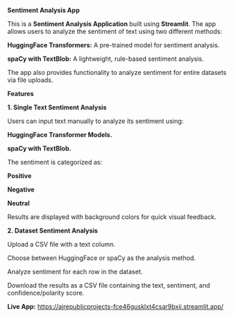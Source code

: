 **Sentiment Analysis App**

This is a **Sentiment Analysis Application** built using **Streamlit**. The app allows users to analyze the sentiment of text using two different methods:

**HuggingFace Transformers:** A pre-trained model for sentiment analysis.

**spaCy with TextBlob:** A lightweight, rule-based sentiment analysis.

The app also provides functionality to analyze sentiment for entire datasets via file uploads.

**Features**

**1. Single Text Sentiment Analysis**

Users can input text manually to analyze its sentiment using:

**HuggingFace Transformer Models.**

**spaCy with TextBlob.**

The sentiment is categorized as:

**Positive**

**Negative**

**Neutral**

Results are displayed with background colors for quick visual feedback.

**2. Dataset Sentiment Analysis**

Upload a CSV file with a text column.

Choose between HuggingFace or spaCy as the analysis method.

Analyze sentiment for each row in the dataset.

Download the results as a CSV file containing the text, sentiment, and confidence/polarity score.

**Live App:** https://airepublicprojects-fce46gusklxt4csar9bxii.streamlit.app/
